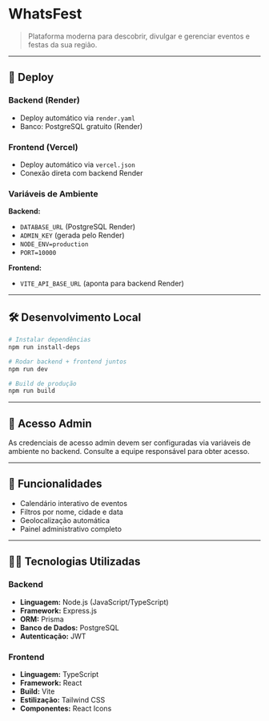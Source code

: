 # WhatsFest

> Plataforma moderna para descobrir, divulgar e gerenciar eventos e festas da sua região.

---

## 🚀 Deploy

### Backend (Render)
- Deploy automático via `render.yaml`
- Banco: PostgreSQL gratuito (Render)

### Frontend (Vercel)
- Deploy automático via `vercel.json`
- Conexão direta com backend Render

### Variáveis de Ambiente
**Backend:**
- `DATABASE_URL` (PostgreSQL Render)
- `ADMIN_KEY` (gerada pelo Render)
- `NODE_ENV=production`
- `PORT=10000`

**Frontend:**
- `VITE_API_BASE_URL` (aponta para backend Render)

---

## 🛠 Desenvolvimento Local

```bash
# Instalar dependências
npm run install-deps

# Rodar backend + frontend juntos
npm run dev

# Build de produção
npm run build
```

---

## 🔑 Acesso Admin
As credenciais de acesso admin devem ser configuradas via variáveis de ambiente no backend. Consulte a equipe responsável para obter acesso.

---

## 🌟 Funcionalidades
- Calendário interativo de eventos
- Filtros por nome, cidade e data
- Geolocalização automática
- Painel administrativo completo

---

## 🧑‍💻 Tecnologias Utilizadas

### Backend
- **Linguagem:** Node.js (JavaScript/TypeScript)
- **Framework:** Express.js
- **ORM:** Prisma
- **Banco de Dados:** PostgreSQL
- **Autenticação:** JWT

### Frontend
- **Linguagem:** TypeScript
- **Framework:** React
- **Build:** Vite
- **Estilização:** Tailwind CSS
- **Componentes:** React Icons